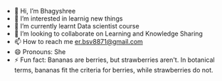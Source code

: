- 👋 Hi, I’m Bhagyshree 
- 👀 I’m interested in learnig new things
- 🌱 I’m currently learnt Data scientist course 
- 💞️ I’m looking to collaborate on Learning and Knowledge Sharing
- 📫 How to reach me er.bsv8871@gmail.com
- 😄 Pronouns: She
- ⚡ Fun fact: Bananas are berries, but strawberries aren't. In botanical terms, bananas fit the criteria for berries, while strawberries do not.

<!---
shreegitub/shreegitub is a ✨ special ✨ repository because its `README.md` (this file) appears on your GitHub profile.
You can click the Preview link to take a look at your changes.
--->
